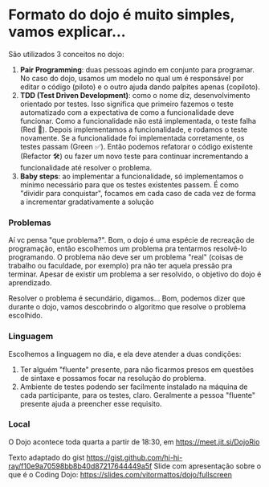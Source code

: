 # Formato do dojo é muito simples, vamos explicar...

São utilizados 3 conceitos no dojo:

1. **Pair Programming**: duas pessoas agindo em conjunto para programar. No caso do dojo, usamos um modelo no qual um é responsável por editar o código (piloto) e o outro ajuda dando palpites apenas (copiloto).
2. **TDD (Test Driven Development)**: como o nome diz, desenvolvimento orientado por testes. Isso significa que primeiro fazemos o teste automatizado com a expectativa de como a funcionalidade deve funcionar. Como a funcionalidade não está implementada, o teste falha (Red 🔴). Depois implementamos a funcionalidade, e rodamos o teste novamente. Se a funcionalidade foi implementada corretamente, os testes passam (Green ✅). Então podemos refatorar o código existente (Refactor 🛠) ou fazer um novo teste para continuar incrementando a funcionalidade até resolver o problema.
3. **Baby steps**: ao implementar a funcionalidade, só implementamos o mínimo necessário para que os testes existentes passem. É como "dividir para conquistar", focamos em cada caso de cada vez de forma a incrementar gradativamente a solução

### Problemas

Aí vc pensa "que problema?". Bom, o dojo é uma espécie de recreação de programação, então escolhemos um problema pra tentarmos resolvê-lo programando. O problema não deve ser um problema "real" (coisas de trabalho ou faculdade, por exemplo) pra não ter aquela pressão pra terminar. Apesar de existir um problema a ser resolvido, o objetivo do dojo é aprendizado.

Resolver o problema é secundário, digamos... Bom, podemos dizer que durante o dojo, vamos descobrindo o algoritmo que resolve o problema escolhido.

### Linguagem

Escolhemos a linguagem no dia, e ela deve atender a duas condições:
1) Ter alguém "fluente" presente, para não ficarmos presos em questões de sintaxe e possamos focar na resolução do problema.
2) Ambiente de testes podendo ser facilmente instalado na máquina de cada participante, para os testes, claro. Geralmente a pessoa "fluente" presente ajuda a preencher esse requisito.

### Local
O Dojo acontece toda quarta a partir de 18:30, em https://meet.jit.si/DojoRio

Texto adaptado do gist https://gist.github.com/hi-hi-ray/f10e9a70598bb8b40d87217644449a5f
Slide com apresentação sobre o que é o Coding Dojo: https://slides.com/vitormattos/dojo/fullscreen
